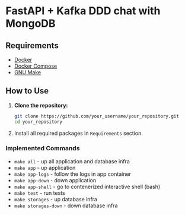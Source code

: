 # FastAPI + Kafka DDD chat with MongoDB

## Requirements

- [Docker](https://www.docker.com/get-started)
- [Docker Compose](https://docs.docker.com/compose/install/)
- [GNU Make](https://www.gnu.org/software/make/)

## How to Use

1. **Clone the repository:**

   ```bash
   git clone https://github.com/your_username/your_repository.git
   cd your_repository

2. Install all required packages in `Requirements` section.


### Implemented Commands

* `make all` - up all application and database infra
* `make app` - up application
* `make app-logs` - follow the logs in app container
* `make app-down` - down application
* `make app-shell` - go to contenerized interactive shell (bash)
* `make test` - run tests
* `make storages` - up database infra
* `make storages-down` - down database infra